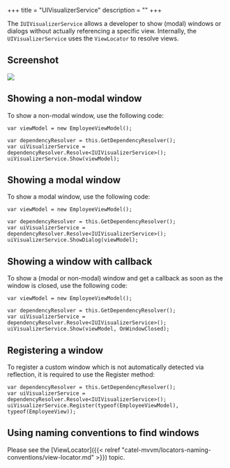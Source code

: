 +++
title = "UIVisualizerService" 
description = ""
+++

The `IUIVisualizerService` allows a developer to show (modal) windows or dialogs without actually referencing a specific view. Internally, the `UIVisualizerService` uses the `ViewLocator` to resolve views.

## Screenshot

![](../../../images/catel-mvvm/services/ui-visualizer-service/example.png)

## Showing a non-modal window

To show a non-modal window, use the following code:

```
var viewModel = new EmployeeViewModel();

var dependencyResolver = this.GetDependencyResolver();
var uiVisualizerService = dependencyResolver.Resolve<IUIVisualizerService>();
uiVisualizerService.Show(viewModel);
```

## Showing a modal window

To show a modal window, use the following code:

```
var viewModel = new EmployeeViewModel();

var dependencyResolver = this.GetDependencyResolver();
var uiVisualizerService = dependencyResolver.Resolve<IUIVisualizerService>();
uiVisualizerService.ShowDialog(viewModel);
```

## Showing a window with callback

To show a (modal or non-modal) window and get a callback as soon as the window is closed, use the following code:

```
var viewModel = new EmployeeViewModel();

var dependencyResolver = this.GetDependencyResolver();
var uiVisualizerService = dependencyResolver.Resolve<IUIVisualizerService>();
uiVisualizerService.Show(viewModel, OnWindowClosed);
```

## Registering a window

To register a custom window which is not automatically detected via reflection, it is required to use the Register method:

```
var dependencyResolver = this.GetDependencyResolver();
var uiVisualizerService = dependencyResolver.Resolve<IUIVisualizerService>();
uiVisualizerService.Register(typeof(EmployeeViewModel), typeof(EmployeeView));
```

## Using naming conventions to find windows

Please see the [ViewLocator]({{< relref "catel-mvvm/locators-naming-conventions/view-locator.md" >}}) topic.